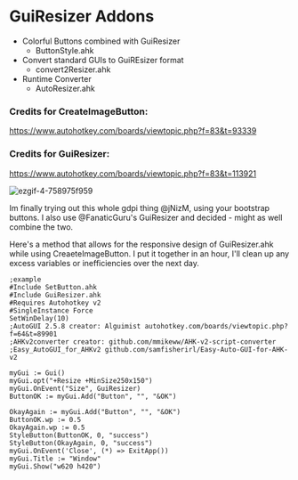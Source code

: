 # GuiResizer Addons

 - Colorful Buttons combined with GuiResizer
    - ButtonStyle.ahk
 - Convert standard GUIs to GuiREsizer format
    - convert2Resizer.ahk
 - Runtime Converter
    - AutoResizer.ahk


### Credits for CreateImageButton: 
https://www.autohotkey.com/boards/viewtopic.php?f=83&t=93339

### Credits for GuiResizer: 
https://www.autohotkey.com/boards/viewtopic.php?f=83&t=113921

![ezgif-4-758975f959](https://github.com/samfisherirl/GuiResizer-plus-CreateImageButton.ahk-for-v2/assets/98753696/b30eccaa-faa9-42a7-ae3a-ef345383c1b8)

Im finally trying out this whole gdpi thing @jNizM, using your bootstrap buttons.
I also use @FanaticGuru's GuiResizer and decided - might as well combine the two.

Here's a method that allows for the responsive design of GuiResizer.ahk while using CreaeteImageButton. I put it together in an hour, I'll clean up any excess variables or inefficiencies over the next day.
 

```ahk
;example 
#Include SetButton.ahk
#Include GuiResizer.ahk
#Requires Autohotkey v2
#SingleInstance Force
SetWinDelay(10)
;AutoGUI 2.5.8 creator: Alguimist autohotkey.com/boards/viewtopic.php?f=64&t=89901
;AHKv2converter creator: github.com/mmikeww/AHK-v2-script-converter
;Easy_AutoGUI_for_AHKv2 github.com/samfisherirl/Easy-Auto-GUI-for-AHK-v2

myGui := Gui()
myGui.opt("+Resize +MinSize250x150")
myGui.OnEvent("Size", GuiResizer)
ButtonOK := myGui.Add("Button", "", "&OK")

OkayAgain := myGui.Add("Button", "", "&OK")
ButtonOK.wp := 0.5
OkayAgain.wp := 0.5
StyleButton(ButtonOK, 0, "success")
StyleButton(OkayAgain, 0, "success")
myGui.OnEvent('Close', (*) => ExitApp())
myGui.Title := "Window"
myGui.Show("w620 h420")
```
